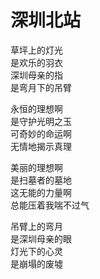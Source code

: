 # 深圳北站  

草坪上的灯光  
是欢乐的羽衣  
深圳母亲的指  
是弯月下的吊臂 

永恒的理想啊   
是守护光明之玉     
可奇妙的命运啊      
无情地揭示真理

美丽的理想啊  
是扫墓者的墓地  
这无能的力量啊  
总能压着我喘不过气

吊臂上的弯月    
是深圳母亲的眼  
灯光下的心灵  
是崩塌的废墟